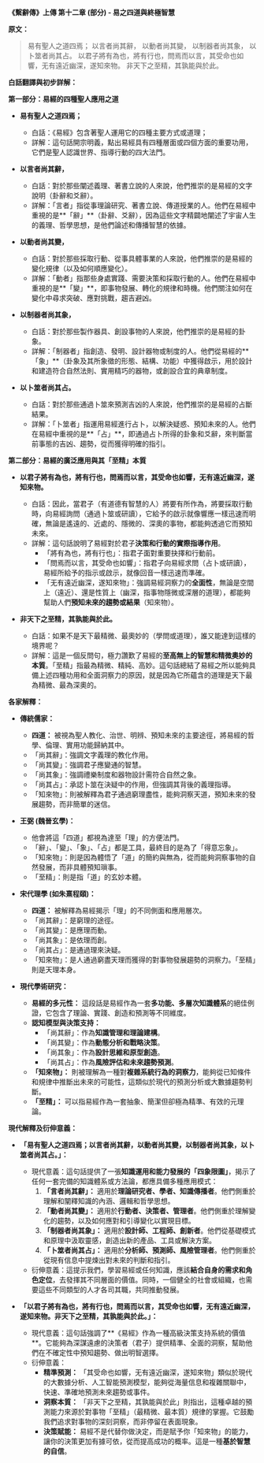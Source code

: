 **《繫辭傳》上傳 第十二章 (部分) - 易之四道與終極智慧**

**原文：**

> 易有聖人之道四焉；
> 以言者尚其辭，
> 以動者尚其變，
> 以制器者尚其象，
> 以卜筮者尚其占。
> 以君子將有為也，將有行也，問焉而以言，其受命也如響，无有遠近幽深，遂知來物。
> 非天下之至精，其孰能與於此。

**白話翻譯與初步詳解：**

**第一部分：易經的四種聖人應用之道**

*   **易有聖人之道四焉；**
    *   白話：《易經》包含著聖人運用它的四種主要方式或道理；
    *   詳解：這句話開宗明義，點出易經具有四種層面或四個方面的重要功用，它們是聖人認識世界、指導行動的四大法門。

*   **以言者尚其辭，**
    *   白話：對於那些闡述義理、著書立說的人來說，他們推崇的是易經的文字說明（卦辭和爻辭）。
    *   詳解：「言者」指從事理論研究、著書立說、傳道授業的人。他們在易經中重視的是**「辭」**（卦辭、爻辭），因為這些文字精闢地闡述了宇宙人生的義理、哲學思想，是他們論述和傳播智慧的依據。

*   **以動者尚其變，**
    *   白話：對於那些採取行動、從事具體事業的人來說，他們推崇的是易經的變化規律（以及如何順應變化）。
    *   詳解：「動者」指那些身處實踐、需要決策和採取行動的人。他們在易經中重視的是**「變」**，即事物發展、轉化的規律和時機。他們關注如何在變化中尋求突破、應對挑戰，趨吉避凶。

*   **以制器者尚其象，**
    *   白話：對於那些製作器具、創設事物的人來說，他們推崇的是易經的卦象。
    *   詳解：「制器者」指創造、發明、設計器物或制度的人。他們從易經的**「象」**（卦象及其所象徵的形態、結構、功能）中獲得啟示，用於設計和建造符合自然法則、實用精巧的器物，或創設合宜的典章制度。

*   **以卜筮者尚其占。**
    *   白話：對於那些通過卜筮來預測吉凶的人來說，他們推崇的是易經的占斷結果。
    *   詳解：「卜筮者」指運用易經進行占卜，以解決疑惑、預知未來的人。他們在易經中重視的是**「占」**，即通過占卜所得的卦象和爻辭，來判斷當前事態的吉凶、趨勢，從而獲得明確的指引。

**第二部分：易經的廣泛應用與其「至精」本質**

*   **以君子將有為也，將有行也，問焉而以言，其受命也如響，无有遠近幽深，遂知來物。**
    *   白話：因此，當君子（有道德有智慧的人）將要有所作為，將要採取行動時，向易經詢問（通過卜筮或研讀），它給予的啟示就像響應一樣迅速而明確，無論是遙遠的、近處的、隱微的、深奧的事物，都能夠透過它而預知未來。
    *   詳解：這句話說明了易經對於君子**決策和行動的實際指導作用**。
        *   「將有為也，將有行也」：指君子面對重要抉擇和行動前。
        *   「問焉而以言，其受命也如響」：指君子向易經求問（占卜或研讀），易經所給予的指示或啟示，就像回音一樣迅速而準確。
        *   「无有遠近幽深，遂知來物」：強調易經洞察力的**全面性**，無論是空間上（遠近）、還是性質上（幽深，指事物隱微或深層的道理），都能夠幫助人們**預知未來的趨勢或結果**（知來物）。

*   **非天下之至精，其孰能與於此。**
    *   白話：如果不是天下最精微、最奧妙的（學問或道理），誰又能達到這樣的境界呢？
    *   詳解：這是一個反問句，極力讚歎了易經的**至高無上的智慧和精微奧妙的本質**。「至精」指最為精微、精純、高妙。這句話總結了易經之所以能夠具備上述四種功用和全面洞察力的原因，就是因為它所蘊含的道理是天下最為精微、最為深奧的。

**各家解釋：**

*   **傳統儒家：**
    *   **四道：** 被視為聖人教化、治世、明辨、預知未來的主要途徑，將易經的哲學、倫理、實用功能歸納其中。
    *   「尚其辭」：強調文字義理的教化作用。
    *   「尚其變」：強調君子應變通的智慧。
    *   「尚其象」：強調禮樂制度和器物設計需符合自然之象。
    *   「尚其占」：承認卜筮在決疑中的作用，但強調其背後的義理指導。
    *   「知來物」：則被解釋為君子通過窮理盡性，能夠洞察天道，預知未來的發展趨勢，而非簡單的迷信。

*   **王弼 (魏晉玄學)：**
    *   他會將這「四道」都視為達至「理」的方便法門。
    *   「辭」、「變」、「象」、「占」都是工具，最終目的是為了「得意忘象」。
    *   「知來物」：則是因為體悟了「道」的簡約與無為，從而能夠洞察事物的自然發展，而非具體預知瑣事。
    *   「至精」：則是指「道」的玄妙本體。

*   **宋代理學 (如朱熹程頤)：**
    *   **四道：** 被解釋為易經揭示「理」的不同側面和應用層次。
    *   「尚其辭」：是窮理的途徑。
    *   「尚其變」：是應理而動。
    *   「尚其象」：是依理而創。
    *   「尚其占」：是通過理來決疑。
    *   「知來物」：是人通過窮盡天理而獲得的對事物發展趨勢的洞察力。「至精」則是天理本身。

*   **現代學術研究：**
    *   **易經的多元性：** 這段話是易經作為一套**多功能、多層次知識體系**的絕佳例證，它包含了理論、實踐、創造和預測等不同維度。
    *   **認知模型與決策支持：**
        *   「尚其辭」：作為**知識管理和理論建構**。
        *   「尚其變」：作為**動態分析和戰略決策**。
        *   「尚其象」：作為**設計思維和原型創造**。
        *   「尚其占」：作為**風險評估和未來趨勢預測**。
    *   **「知來物」：** 則被理解為一種對**複雜系統行為的洞察力**，能夠從已知條件和規律中推斷出未來的可能性，這類似於現代的預測分析或大數據趨勢判斷。
    *   **「至精」：** 可以指易經作為一套抽象、簡潔但卻極為精準、有效的元理論。

**現代解釋及衍伸意義：**

*   **「易有聖人之道四焉；以言者尚其辭，以動者尚其變，以制器者尚其象，以卜筮者尚其占。」：**
    *   現代意義：這句話提供了一張**知識運用和能力發展的「四象限圖」**，揭示了任何一套完備的知識體系或方法論，都應具備多種應用模式：
        1.  **「言者尚其辭」：** 適用於**理論研究者、學者、知識傳播者**。他們側重於理解和闡釋知識的內涵、邏輯和哲學思想。
        2.  **「動者尚其變」：** 適用於**行動者、決策者、管理者**。他們側重於理解變化的趨勢，以及如何應對和引導變化以實現目標。
        3.  **「制器者尚其象」：** 適用於**設計師、工程師、創新者**。他們從基礎模式和原理中汲取靈感，創造出新的產品、工具或解決方案。
        4.  **「卜筮者尚其占」：** 適用於**分析師、預測師、風險管理者**。他們側重於從現有信息中提煉出對未來的判斷和指引。
    *   衍伸意義：這提示我們，學習易經或任何知識，應該**結合自身的需求和角色定位**，去發揮其不同層面的價值。同時，一個健全的社會或組織，也需要這些不同類型的人才各司其職，共同推動發展。

*   **「以君子將有為也，將有行也，問焉而以言，其受命也如響，无有遠近幽深，遂知來物。非天下之至精，其孰能與於此。」：**
    *   現代意義：這句話強調了**《易經》作為一種高級決策支持系統的價值**。它能夠為深謀遠慮的決策者（君子）提供精準、全面的洞察，幫助他們在不確定性中預知趨勢、做出明智選擇。
    *   衍伸意義：
        *   **精準預測：** 「其受命也如響，无有遠近幽深，遂知來物」類似於現代的大數據分析、人工智能預測模型，能夠從海量信息和複雜關聯中，快速、準確地預測未來趨勢或事件。
        *   **洞察本質：** 「非天下之至精，其孰能與於此」則指出，這種卓越的預測能力來源於對事物「至精」（最精微、最本質）規律的掌握。它鼓勵我們追求對事物的深刻洞察，而非停留在表面現象。
        *   **決策賦能：** 易經不是代替你做決定，而是賦予你「知來物」的能力，讓你的決策更加有據可依，從而提高成功的概率。這是一種**基於智慧的自信**。